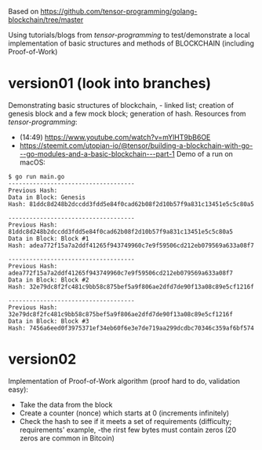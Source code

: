 Based on https://github.com/tensor-programming/golang-blockchain/tree/master

Using tutorials/blogs from _tensor-programming_ to test/demonstrate a local implementation of basic structures and methods of BLOCKCHAIN (including Proof-of-Work)

# version01 (look into branches)
Demonstrating basic structures of blockchain, - linked list; creation of genesis block and a few mock block; generation of hash.
Resources from _tensor-programming_:
* (14:49) https://www.youtube.com/watch?v=mYlHT9bB6OE
* https://steemit.com/utopian-io/@tensor/building-a-blockchain-with-go---go-modules-and-a-basic-blockchain---part-1 
Demo of a run on macOS:
```
$ go run main.go
------------------------------------
Previous Hash: 
Data in Block: Genesis
Hash: 81ddc8d248b2dccdd3fdd5e84f0cad62b08f2d10b57f9a831c13451e5c5c80a5

------------------------------------
Previous Hash: 81ddc8d248b2dccdd3fdd5e84f0cad62b08f2d10b57f9a831c13451e5c5c80a5
Data in Block: Block #1
Hash: adea772f15a7a2ddf41265f943749960c7e9f59506cd212eb079569a633a08f7

------------------------------------
Previous Hash: adea772f15a7a2ddf41265f943749960c7e9f59506cd212eb079569a633a08f7
Data in Block: Block #2
Hash: 32e79dc8f2fc481c9bb58c875bef5a9f806ae2dfd7de90f13a08c89e5cf1216f

------------------------------------
Previous Hash: 32e79dc8f2fc481c9bb58c875bef5a9f806ae2dfd7de90f13a08c89e5cf1216f
Data in Block: Block #3
Hash: 7456a6eed0f3975371ef34eb60f6e3e7de719aa299dcdbc70346c359af6bf574
```
# version02 
Implementation of Proof-of-Work algorithm (proof hard to do, validation easy):
* Take the data from the block
* Create a counter (nonce) which starts at 0 (increments infinitely)
* Check the hash to see if it meets a set of requirements (difficulty; requirements' example, -the rirst few bytes must contain zeros (20 zeros are common in Bitcoin)
